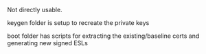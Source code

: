 Not directly usable.

keygen folder is setup to recreate the private keys

boot folder has scripts for extracting the existing/baseline certs and generating new signed ESLs
